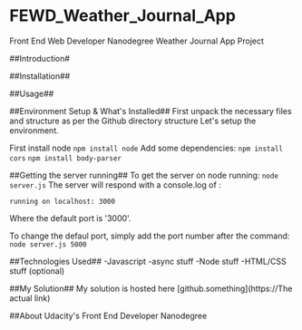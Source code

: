 # FEWD_Weather_Journal_App
Front End Web Developer Nanodegree Weather Journal App Project


##Introduction#

##Installation##

##Usage##


##Environment Setup & What's Installed##
First unpack the necessary files and structure as per the Github directory structure
Let's setup the environment. 

First install node `npm install node`
Add some dependencies: 
`npm install cors`
`npm install body-parser`


##Getting the server running##
To get the server on node running:
`node server.js`
The server will respond with a console.log of : 
```server running
running on localhost: 3000
```
Where the default port is '3000'.

To change the defaul port, simply add the port number after the command: 
`node server.js 5000`

##Technologies Used##
-Javascript
-async stuff
-Node stuff
-HTML/CSS stuff (optional)



##My Solution##
My solution is hosted here [github.something](https://The actual link)


##About Udacity's Front End Developer Nanodegree


